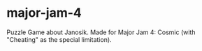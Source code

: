 # major-jam-4

Puzzle Game about Janosik. Made for Major Jam 4: Cosmic (with "Cheating" as the special limitation).
